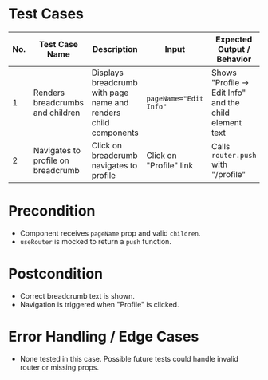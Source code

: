 # Test Cases

| No. | Test Case Name | Description | Input | Expected Output / Behavior | Status |
|-----|----------------|-------------|-------|----------------------------|--------|
| 1   | Renders breadcrumbs and children | Displays breadcrumb with page name and renders child components | `pageName="Edit Info"` | Shows "Profile -> Edit Info" and the child element text | PASS |
| 2   | Navigates to profile on breadcrumb | Click on breadcrumb navigates to profile | Click on "Profile" link | Calls `router.push` with "/profile" | PASS |

# Precondition
- Component receives `pageName` prop and valid `children`.
- `useRouter` is mocked to return a `push` function.

# Postcondition
- Correct breadcrumb text is shown.
- Navigation is triggered when "Profile" is clicked.

# Error Handling / Edge Cases
- None tested in this case. Possible future tests could handle invalid router or missing props.
